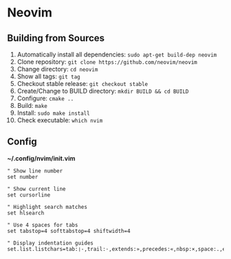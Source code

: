 # Neovim

## Building from Sources

1. Automatically install all dependencies: `sudo apt-get build-dep neovim`
1. Clone repository: `git clone https://github.com/neovim/neovim`
1. Change directory: `cd neovim`
1. Show all tags: `git tag`
1. Checkout stable release: `git checkout stable`
1. Create/Change to BUILD directory: `mkdir BUILD && cd BUILD`
1. Configure: `cmake ..`
1. Build: `make`
1. Install: `sudo make install`
1. Check executable: `which nvim`

## Config

__~/.config/nvim/init.vim__

```
" Show line number
set number

" Show current line
set cursorline

" Highlight search matches
set hlsearch

" Use 4 spaces for tabs
set tabstop=4 softtabstop=4 shiftwidth=4

" Display indentation guides
set.list.listchars=tab:❘-,trail:·,extends:»,precedes:«,nbsp:×,space:.,eol:↵
```
